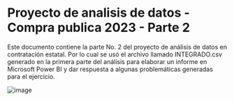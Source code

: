 # Proyecto de analisis de datos - Compra publica 2023 - Parte 2

Este documento contiene la parte No. 2 del proyecto de análisis de datos en contratación estatal. Por lo cual se usó el archivo llamado INTEGRADO.csv generado en la primera parte del análisis para elaborar un informe en Microsoft Power BI y dar respuesta a algunas problemáticas generadas para el ejercicio.

![image](https://github.com/druizf85/Proyecto-de-analisis-de-datos-Compra-publica-2023-Parte-2/assets/121362745/68ee611d-5421-4e7f-8ca4-8266732ba1f4)

